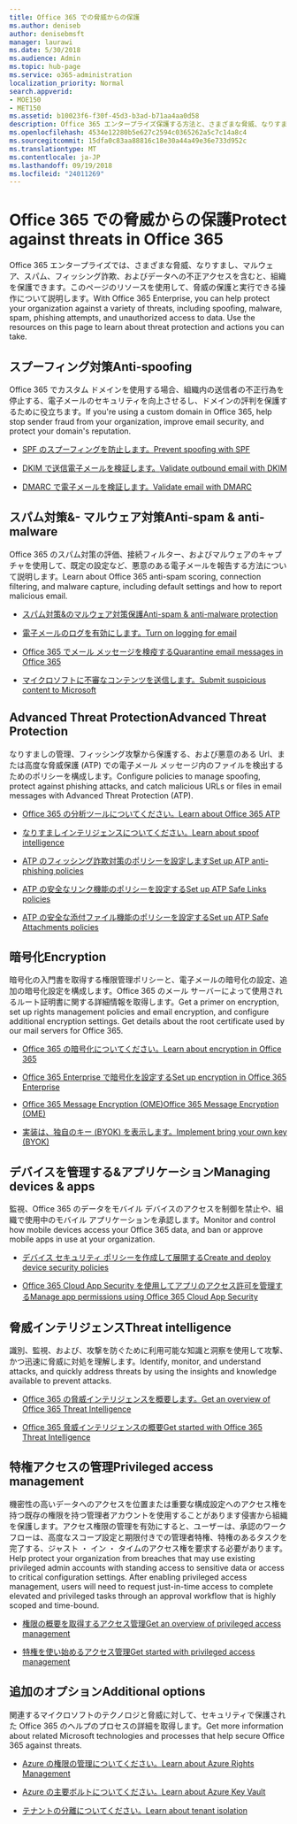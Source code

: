 ```yaml
---
title: Office 365 での脅威からの保護
ms.author: deniseb
author: denisebmsft
manager: laurawi
ms.date: 5/30/2018
ms.audience: Admin
ms.topic: hub-page
ms.service: o365-administration
localization_priority: Normal
search.appverid:
- MOE150
- MET150
ms.assetid: b10023f6-f30f-45d3-b3ad-b71aa4aa0d58
description: Office 365 エンタープライズ保護する方法と、さまざまな脅威、なりすまし、マルウェア、スパム、フィッシング詐欺、およびデータへの不正アクセスを含む、組織について説明します。
ms.openlocfilehash: 4534e12280b5e627c2594c0365262a5c7c14a8c4
ms.sourcegitcommit: 15dfa0c83aa88816c18e30a44a49e36e733d952c
ms.translationtype: MT
ms.contentlocale: ja-JP
ms.lasthandoff: 09/19/2018
ms.locfileid: "24011269"
---
```

# <a name="protect-against-threats-in-office-365"></a><span data-ttu-id="4b217-103">Office 365 での脅威からの保護</span><span class="sxs-lookup"><span data-stu-id="4b217-103">Protect against threats in Office 365</span></span>

<span data-ttu-id="4b217-p101">Office 365 エンタープライズでは、さまざまな脅威、なりすまし、マルウェア、スパム、フィッシング詐欺、およびデータへの不正アクセスを含むと、組織を保護できます。このページのリソースを使用して、脅威の保護と実行できる操作について説明します。</span><span class="sxs-lookup"><span data-stu-id="4b217-p101">With Office 365 Enterprise, you can help protect your organization against a variety of threats, including spoofing, malware, spam, phishing attempts, and unauthorized access to data. Use the resources on this page to learn about threat protection and actions you can take.</span></span>
  
## <a name="anti-spoofing"></a><span data-ttu-id="4b217-106">スプーフィング対策</span><span class="sxs-lookup"><span data-stu-id="4b217-106">Anti-spoofing</span></span>

<span data-ttu-id="4b217-107">Office 365 でカスタム ドメインを使用する場合、組織内の送信者の不正行為を停止する、電子メールのセキュリティを向上させるし、ドメインの評判を保護するために役立ちます。</span><span class="sxs-lookup"><span data-stu-id="4b217-107">If you're using a custom domain in Office 365, help stop sender fraud from your organization, improve email security, and protect your domain's reputation.</span></span>
  
- [<span data-ttu-id="4b217-108">SPF のスプーフィングを防止します。</span><span class="sxs-lookup"><span data-stu-id="4b217-108">Prevent spoofing with SPF</span></span>](https://go.microsoft.com/fwlink/?linkid=851943)
    
- [<span data-ttu-id="4b217-109">DKIM で送信電子メールを検証します。</span><span class="sxs-lookup"><span data-stu-id="4b217-109">Validate outbound email with DKIM</span></span>](https://go.microsoft.com/fwlink/?linkid=851944)
    
- [<span data-ttu-id="4b217-110">DMARC で電子メールを検証します。</span><span class="sxs-lookup"><span data-stu-id="4b217-110">Validate email with DMARC</span></span>](https://go.microsoft.com/fwlink/?linkid=832951)
    
## <a name="anti-spam-amp-anti-malware"></a><span data-ttu-id="4b217-111">スパム対策&amp;- マルウェア対策</span><span class="sxs-lookup"><span data-stu-id="4b217-111">Anti-spam &amp; anti-malware</span></span>

<span data-ttu-id="4b217-112">Office 365 のスパム対策の評価、接続フィルター、およびマルウェアのキャプチャを使用して、既定の設定など、悪意のある電子メールを報告する方法について説明します。</span><span class="sxs-lookup"><span data-stu-id="4b217-112">Learn about Office 365 anti-spam scoring, connection filtering, and malware capture, including default settings and how to report malicious email.</span></span>
  
- [<span data-ttu-id="4b217-113">スパム対策&amp;のマルウェア対策保護</span><span class="sxs-lookup"><span data-stu-id="4b217-113">Anti-spam &amp; anti-malware protection</span></span>](anti-spam-and-anti-malware-protection.md)
    
- [<span data-ttu-id="4b217-114">電子メールのログを有効にします。</span><span class="sxs-lookup"><span data-stu-id="4b217-114">Turn on logging for email</span></span>](https://technet.microsoft.com/en-us/library/dn879651.aspx)
    
- [<span data-ttu-id="4b217-115">Office 365 でメール メッセージを検疫する</span><span class="sxs-lookup"><span data-stu-id="4b217-115">Quarantine email messages in Office 365</span></span>](quarantine-email-messages.md)
    
- [<span data-ttu-id="4b217-116">マイクロソフトに不審なコンテンツを送信します。</span><span class="sxs-lookup"><span data-stu-id="4b217-116">Submit suspicious content to Microsoft</span></span>](https://technet.microsoft.com/en-us/library/dn762129%28v=exchg.150%29.aspx)
    
## <a name="advanced-threat-protection"></a><span data-ttu-id="4b217-117">Advanced Threat Protection</span><span class="sxs-lookup"><span data-stu-id="4b217-117">Advanced Threat Protection</span></span>

<span data-ttu-id="4b217-118">なりすましの管理、フィッシング攻撃から保護する、および悪意のある Url、または高度な脅威保護 (ATP) での電子メール メッセージ内のファイルを検出するためのポリシーを構成します。</span><span class="sxs-lookup"><span data-stu-id="4b217-118">Configure policies to manage spoofing, protect against phishing attacks, and catch malicious URLs or files in email messages with Advanced Threat Protection (ATP).</span></span>
  
- [<span data-ttu-id="4b217-119">Office 365 の分析ツールについてください。</span><span class="sxs-lookup"><span data-stu-id="4b217-119">Learn about Office 365 ATP</span></span>](office-365-atp.md)
    
- [<span data-ttu-id="4b217-120">なりすましインテリジェンスについてください。</span><span class="sxs-lookup"><span data-stu-id="4b217-120">Learn about spoof intelligence</span></span>](learn-about-spoof-intelligence.md)
    
- [<span data-ttu-id="4b217-121">ATP のフィッシング詐欺対策のポリシーを設定します</span><span class="sxs-lookup"><span data-stu-id="4b217-121">Set up ATP anti-phishing policies</span></span>](set-up-atp-anti-phishing-policies.md)
    
- [<span data-ttu-id="4b217-122">ATP の安全なリンク機能のポリシーを設定する</span><span class="sxs-lookup"><span data-stu-id="4b217-122">Set up ATP Safe Links policies</span></span>](set-up-atp-safe-links-policies.md)
    
- [<span data-ttu-id="4b217-123">ATP の安全な添付ファイル機能のポリシーを設定する</span><span class="sxs-lookup"><span data-stu-id="4b217-123">Set up ATP Safe Attachments policies</span></span>](set-up-atp-safe-attachments-policies.md)
    
## <a name="encryption"></a><span data-ttu-id="4b217-124">暗号化</span><span class="sxs-lookup"><span data-stu-id="4b217-124">Encryption</span></span>

<span data-ttu-id="4b217-p102">暗号化の入門書を取得する権限管理ポリシーと、電子メールの暗号化の設定、追加の暗号化設定を構成します。Office 365 のメール サーバーによって使用されるルート証明書に関する詳細情報を取得します。</span><span class="sxs-lookup"><span data-stu-id="4b217-p102">Get a primer on encryption, set up rights management policies and email encryption, and configure additional encryption settings. Get details about the root certificate used by our mail servers for Office 365.</span></span>
  
- [<span data-ttu-id="4b217-127">Office 365 の暗号化についてください。</span><span class="sxs-lookup"><span data-stu-id="4b217-127">Learn about encryption in Office 365</span></span>](encryption.md)
    
- [<span data-ttu-id="4b217-128">Office 365 Enterprise で暗号化を設定する</span><span class="sxs-lookup"><span data-stu-id="4b217-128">Set up encryption in Office 365 Enterprise</span></span>](set-up-encryption.md)
    
- [<span data-ttu-id="4b217-129">Office 365 Message Encryption (OME)</span><span class="sxs-lookup"><span data-stu-id="4b217-129">Office 365 Message Encryption (OME)</span></span>](ome.md)
    
- [<span data-ttu-id="4b217-130">実装は、独自のキー (BYOK) を表示します。</span><span class="sxs-lookup"><span data-stu-id="4b217-130">Implement bring your own key (BYOK)</span></span>](https://docs.microsoft.com/azure/key-vault/key-vault-hsm-protected-keys#implementing-bring-your-own-key-byok-for-azure-key-vault)
    
## <a name="managing-devices-amp-apps"></a><span data-ttu-id="4b217-131">デバイスを管理する&amp;アプリケーション</span><span class="sxs-lookup"><span data-stu-id="4b217-131">Managing devices &amp; apps</span></span>

<span data-ttu-id="4b217-132">監視、Office 365 のデータをモバイル デバイスのアクセスを制御を禁止や、組織で使用中のモバイル アプリケーションを承認します。</span><span class="sxs-lookup"><span data-stu-id="4b217-132">Monitor and control how mobile devices access your Office 365 data, and ban or approve mobile apps in use at your organization.</span></span>
  
- [<span data-ttu-id="4b217-133">デバイス セキュリティ ポリシーを作成して展開する</span><span class="sxs-lookup"><span data-stu-id="4b217-133">Create and deploy device security policies</span></span>](https://support.office.com/article/d310f556-8bfb-497b-9bd7-fe3c36ea2fd6)
    
- [<span data-ttu-id="4b217-134">Office 365 Cloud App Security を使用してアプリのアクセス許可を管理する</span><span class="sxs-lookup"><span data-stu-id="4b217-134">Manage app permissions using Office 365 Cloud App Security</span></span>](manage-app-permissions-in-ocas.md)
    
## <a name="threat-intelligence"></a><span data-ttu-id="4b217-135">脅威インテリジェンス</span><span class="sxs-lookup"><span data-stu-id="4b217-135">Threat intelligence</span></span>

<span data-ttu-id="4b217-136">識別、監視、および、攻撃を防ぐために利用可能な知識と洞察を使用して攻撃、かつ迅速に脅威に対処を理解します。</span><span class="sxs-lookup"><span data-stu-id="4b217-136">Identify, monitor, and understand attacks, and quickly address threats by using the insights and knowledge available to prevent attacks.</span></span>
  
- [<span data-ttu-id="4b217-137">Office 365 の脅威インテリジェンスを概要します。</span><span class="sxs-lookup"><span data-stu-id="4b217-137">Get an overview of Office 365 Threat Intelligence</span></span>](office-365-ti.md)
    
- [<span data-ttu-id="4b217-138">Office 365 脅威インテリジェンスの概要</span><span class="sxs-lookup"><span data-stu-id="4b217-138">Get started with Office 365 Threat Intelligence</span></span>](get-started-with-ti.md)
    
## <a name="privileged-access-management"></a><span data-ttu-id="4b217-139">特権アクセスの管理</span><span class="sxs-lookup"><span data-stu-id="4b217-139">Privileged access management</span></span>

<span data-ttu-id="4b217-p103">機密性の高いデータへのアクセスを位置または重要な構成設定へのアクセス権を持つ既存の権限を持つ管理者アカウントを使用することがあります侵害から組織を保護します。アクセス権限の管理を有効にすると、ユーザーは、承認のワークフローは、高度なスコープ設定と期限付きでの管理者特権、特権のあるタスクを完了する、ジャスト ・ イン ・ タイムのアクセス権を要求する必要があります。</span><span class="sxs-lookup"><span data-stu-id="4b217-p103">Help protect your organization from breaches that may use existing privileged admin accounts with standing access to sensitive data or access to critical configuration settings. After enabling privileged access management, users will need to request just-in-time access to complete elevated and privileged tasks through an approval workflow that is highly scoped and time-bound.</span></span>
  
- [<span data-ttu-id="4b217-142">権限の概要を取得するアクセス管理</span><span class="sxs-lookup"><span data-stu-id="4b217-142">Get an overview of privileged access management</span></span>](privileged-access-management-overview.md)
    
- [<span data-ttu-id="4b217-143">特権を使い始めるアクセス管理</span><span class="sxs-lookup"><span data-stu-id="4b217-143">Get started with privileged access management</span></span>](privileged-access-management-configuration.md)

## <a name="additional-options"></a><span data-ttu-id="4b217-144">追加のオプション</span><span class="sxs-lookup"><span data-stu-id="4b217-144">Additional options</span></span>

<span data-ttu-id="4b217-145">関連するマイクロソフトのテクノロジと脅威に対して、セキュリティで保護された Office 365 のヘルプのプロセスの詳細を取得します。</span><span class="sxs-lookup"><span data-stu-id="4b217-145">Get more information about related Microsoft technologies and processes that help secure Office 365 against threats.</span></span>
  
- [<span data-ttu-id="4b217-146">Azure の権限の管理についてください。</span><span class="sxs-lookup"><span data-stu-id="4b217-146">Learn about Azure Rights Management</span></span>](https://docs.microsoft.com/information-protection/understand-explore/what-is-azure-rms)
    
- [<span data-ttu-id="4b217-147">Azure の主要ボルトについてください。</span><span class="sxs-lookup"><span data-stu-id="4b217-147">Learn about Azure Key Vault</span></span>](https://docs.microsoft.com/azure/key-vault/)
    
- [<span data-ttu-id="4b217-148">テナントの分離についてください。</span><span class="sxs-lookup"><span data-stu-id="4b217-148">Learn about tenant isolation</span></span>](http://download.microsoft.com/download/3/F/0/3F0420A2-657B-44B6-B21E-D7BD98A94390/Tenant%20Isolation%20in%20Office%20365.pdf)
    

